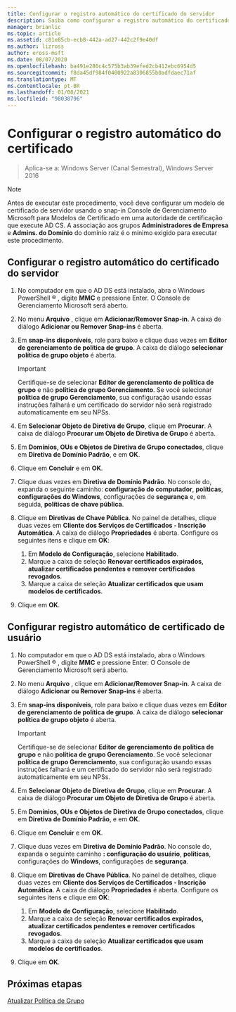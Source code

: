 ```yaml
---
title: Configurar o registro automático do certificado do servidor
description: Saiba como configurar o registro automático do certificado do servidor e o registro automático do certificado do usuário.
manager: brianlic
ms.topic: article
ms.assetid: c81e85cb-ecb8-442a-ad27-442c2f9e40df
ms.author: lizross
author: eross-msft
ms.date: 08/07/2020
ms.openlocfilehash: ba491e280c4c575b3ab39efed2cb412ebc6954d5
ms.sourcegitcommit: f8da45df984f0400922a8306855b0adfdaec71af
ms.translationtype: MT
ms.contentlocale: pt-BR
ms.lasthandoff: 01/08/2021
ms.locfileid: "98038796"
---
```

# <a name="configure-certificate-auto-enrollment"></a>Configurar o registro automático do certificado

>Aplica-se a: Windows Server (Canal Semestral), Windows Server 2016

> [!NOTE]
> Antes de executar este procedimento, você deve configurar um modelo de certificado de servidor usando o snap-in Console de Gerenciamento Microsoft para Modelos de Certificado em uma autoridade de certificação que execute AD CS.
A associação aos grupos **Administradores de Empresa** e **Admins. do Domínio** do domínio raiz é o mínimo exigido para executar este procedimento.

## <a name="configure-server-certificate-auto-enrollment"></a>Configurar o registro automático do certificado do servidor

1. No computador em que o AD DS está instalado, abra o Windows PowerShell &reg; , digite **MMC** e pressione Enter. O Console de Gerenciamento Microsoft será aberto.
2. No menu **Arquivo** , clique em **Adicionar/Remover Snap-in**. A caixa de diálogo **Adicionar ou Remover Snap-ins** é aberta.
3. Em **snap-ins disponíveis**, role para baixo e clique duas vezes em **Editor de gerenciamento de política de grupo**. A caixa de diálogo **selecionar política de grupo objeto** é aberta.

     > [!IMPORTANT]
     > Certifique-se de selecionar **Editor de gerenciamento de política de grupo** e não **política de grupo Gerenciamento**. Se você selecionar **política de grupo Gerenciamento**, sua configuração usando essas instruções falhará e um certificado do servidor não será registrado automaticamente em seu NPSs.

4. Em **Selecionar Objeto de Diretiva de Grupo**, clique em **Procurar**. A caixa de diálogo **Procurar um Objeto de Diretiva de Grupo** é aberta.
5. Em **Domínios, OUs e Objetos de Diretiva de Grupo conectados**, clique em **Diretiva de Domínio Padrão**, e em **OK**.
6. Clique em **Concluir** e em **OK**.
7. Clique duas vezes em **Diretiva de Domínio Padrão**. No console do, expanda o seguinte caminho: **configuração do computador**, **políticas**, **configurações do Windows**, configurações de **segurança** e, em seguida, **políticas de chave pública**.
8. Clique em **Diretivas de Chave Pública**. No painel de detalhes, clique duas vezes em **Cliente dos Serviços de Certificados - Inscrição Automática**. A caixa de diálogo **Propriedades** é aberta. Configure os seguintes itens e clique em **OK**:

     1. Em **Modelo de Configuração**, selecione **Habilitado**.
     2. Marque a caixa de seleção **Renovar certificados expirados, atualizar certificados pendentes e remover certificados revogados**.
     3. Marque a caixa de seleção **Atualizar certificados que usam modelos de certificados**.

9. Clique em **OK**.

## <a name="configure-user-certificate-auto-enrollment"></a>Configurar registro automático de certificado de usuário

1. No computador em que o AD DS está instalado, abra o Windows PowerShell &reg; , digite **MMC** e pressione Enter. O Console de Gerenciamento Microsoft será aberto.
2. No menu **Arquivo** , clique em **Adicionar/Remover Snap-in**. A caixa de diálogo **Adicionar ou Remover Snap-ins** é aberta.
3. Em **snap-ins disponíveis**, role para baixo e clique duas vezes em **Editor de gerenciamento de política de grupo**. A caixa de diálogo **selecionar política de grupo objeto** é aberta.

     > [!IMPORTANT]
     > Certifique-se de selecionar **Editor de gerenciamento de política de grupo** e não **política de grupo Gerenciamento**. Se você selecionar **política de grupo Gerenciamento**, sua configuração usando essas instruções falhará e um certificado do servidor não será registrado automaticamente em seu NPSs.

4. Em **Selecionar Objeto de Diretiva de Grupo**, clique em **Procurar**. A caixa de diálogo **Procurar um Objeto de Diretiva de Grupo** é aberta.
5. Em **Domínios, OUs e Objetos de Diretiva de Grupo conectados**, clique em **Diretiva de Domínio Padrão**, e em **OK**.
6. Clique em **Concluir** e em **OK**.
7. Clique duas vezes em **Diretiva de Domínio Padrão**. No console do, expanda o seguinte caminho **: configuração do usuário**, **políticas**, configurações do **Windows**, configurações de **segurança**.
8. Clique em **Diretivas de Chave Pública**. No painel de detalhes, clique duas vezes em **Cliente dos Serviços de Certificados - Inscrição Automática**. A caixa de diálogo **Propriedades** é aberta. Configure os seguintes itens e clique em **OK**:

     1. Em **Modelo de Configuração**, selecione **Habilitado**.
     2. Marque a caixa de seleção **Renovar certificados expirados, atualizar certificados pendentes e remover certificados revogados**.
     3. Marque a caixa de seleção **Atualizar certificados que usam modelos de certificados**.

9. Clique em **OK**.

## <a name="next-steps"></a>Próximas etapas

[Atualizar Política de Grupo](refresh-group-policy.md)
